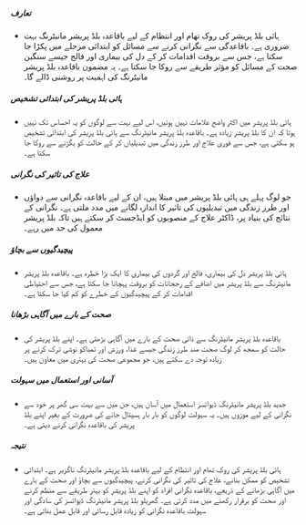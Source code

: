 ##### تعارف
* ہائی بلڈ پریشر کی روک تھام اور انتظام کے لیے باقاعدہ بلڈ پریشر مانیٹرنگ بہت ضروری ہے۔ باقاعدگی سے نگرانی کرنے سے مسائل کو ابتدائی مرحلے میں پکڑا جا سکتا ہے، جس سے بروقت اقدامات کر کے دل کی بیماری اور فالج جیسے سنگین صحت کے مسائل کو مؤثر طریقے سے روکا جا سکتا ہے۔ یہ مضمون باقاعدہ بلڈ پریشر مانیٹرنگ کی اہمیت پر روشنی ڈالے گا۔

##### ہائی بلڈ پریشر کی ابتدائی تشخیص
* ہائی بلڈ پریشر میں اکثر واضح علامات نہیں ہوتیں، اس لیے بہت سے لوگوں کو یہ احساس تک نہیں ہوتا کہ ان کا بلڈ پریشر زیادہ ہے۔ باقاعدہ بلڈ پریشر مانیٹرنگ سے ہائی بلڈ پریشر کی ابتدائی تشخیص ہو سکتی ہے، جس سے فوری علاج اور طرز زندگی میں تبدیلیاں کر کے حالت کو بگڑنے سے روکا جا سکتا ہے۔

##### علاج کی تاثیر کی نگرانی
* جو لوگ پہلے ہی ہائی بلڈ پریشر میں مبتلا ہیں، ان کے لیے باقاعدہ نگرانی سے دواؤں اور طرز زندگی میں تبدیلیوں کی تاثیر کا اندازہ لگانے میں مدد ملتی ہے۔ نگرانی کے نتائج کی بنیاد پر، ڈاکٹر علاج کے منصوبوں کو ایڈجسٹ کر سکتے ہیں تاکہ بلڈ پریشر معمول کی حد میں رہے۔

##### پیچیدگیوں سے بچاؤ
* ہائی بلڈ پریشر دل کی بیماری، فالج اور گردوں کی بیماری کا ایک بڑا خطرہ ہے۔ باقاعدہ بلڈ پریشر مانیٹرنگ سے بلڈ پریشر میں اضافے کے رجحانات کو بروقت پہچانا جا سکتا ہے، جس سے احتیاطی اقدامات کر کے پیچیدگیوں کے خطرے کو کم کیا جا سکتا ہے۔

##### صحت کے بارے میں آگاہی بڑھانا
* باقاعدہ بلڈ پریشر مانیٹرنگ سے ذاتی صحت کے بارے میں آگاہی بڑھتی ہے۔ اپنے بلڈ پریشر کی حالت کو سمجھ کر لوگ صحت مند طرز زندگی جیسے غذا، ورزش اور تمباکو نوشی ترک کرنے پر زیادہ توجہ دے سکتے ہیں، جو مجموعی صحت کی بہتری میں معاون ہیں۔

##### آسانی اور استعمال میں سہولت
* جدید بلڈ پریشر مانیٹرنگ ڈیوائسز استعمال میں آسان ہیں، جن میں سے بہت سی گھر پر خود سے نگرانی کے لیے موزوں ہیں۔ یہ سہولت لوگوں کو بار بار ہسپتال جانے کی ضرورت کے بغیر اپنے بلڈ پریشر کی باقاعدہ نگرانی کرنے دیتی ہے۔

##### نتیجہ
* ہائی بلڈ پریشر کی روک تھام اور انتظام کے لیے باقاعدہ بلڈ پریشر مانیٹرنگ ناگزیر ہے۔ ابتدائی تشخیص کو ممکن بنانے، علاج کی تاثیر کی نگرانی کرنے، پیچیدگیوں سے بچاؤ اور صحت کے بارے میں آگاہی بڑھانے کے ذریعے، باقاعدہ نگرانی افراد کو اپنے بلڈ پریشر کو بہتر طریقے سے منظم کرنے اور صحت کو برقرار رکھنے میں مدد کرتی ہے۔ گھریلو بلڈ پریشر مانیٹرنگ ڈیوائسز کی سادگی اور سہولت باقاعدہ نگرانی کو زیادہ قابل رسائی اور قابل عمل بناتی ہے۔
